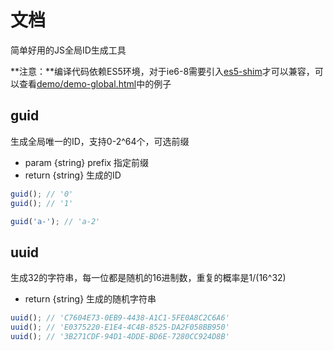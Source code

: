 # 文档
简单好用的JS全局ID生成工具

**注意：**编译代码依赖ES5环境，对于ie6-8需要引入[es5-shim](http://github.com/es-shims/es5-shim/)才可以兼容，可以查看[demo/demo-global.html](../demo/demo-global.html)中的例子

## guid
生成全局唯一的ID，支持0-2^64个，可选前缀

- param {string} prefix 指定前缀
- return {string} 生成的ID

```js
guid(); // '0'
guid(); // '1'

guid('a-'); // 'a-2'
```

## uuid
生成32的字符串，每一位都是随机的16进制数，重复的概率是1/(16^32)

- return {string} 生成的随机字符串

```js
uuid(); // 'C7604E73-0EB9-4438-A1C1-5FE0A8C2C6A6'
uuid(); // 'E0375220-E1E4-4C4B-8525-DA2F058BB950'
uuid(); // '3B271CDF-94D1-4DDE-BD6E-7280CC924D8B'
```
